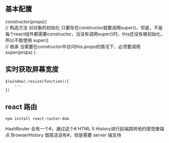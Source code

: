 ## 基本配置
constructor(props){   
    // 构造方法 对对象的初始化 只要存在constructor就要调用super()，但是，不是每个react组件都需要constructor，当没有调用super()时，this还没有被初始化，所以不能使用
        super()   
        // 继承  当需要在constructor中访问this.props的情况下，必须要调用super(props)
    }
##
## 实时获取屏幕宽度
```
$(window).resize(function(){
    ···
})
```

## react 路由
```
npm install react-router-dom
```
HashRouter 会有一个#，通过这个# HTML 5 History进行前端跳转他的感觉像锚点
BrowserHistory 很简洁没有#，但是需要 server 端支持
